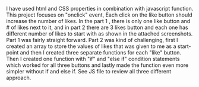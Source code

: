 I have used html and CSS properties in combination with javascript function.
This project focuses on "onclick" event, Each click on the like button should increase the number of likes.
In the part 1 , there is only one like button and # of likes next to it, and in part 2 there are 3 likes button and each one has different number of likes to start with as shown in the attached screenshots. Part 1 was fairly straight forward.
Part 2 was kind of challenging, first I created an array to store the values of likes that was given to me as a start-point and then I created three separate functions for each "like" button. Then I created one function with "if" and "else if" condition statements which worked for all three buttons and lastly made the function even more simpler without if and else if. See JS file to review all three different approach.

